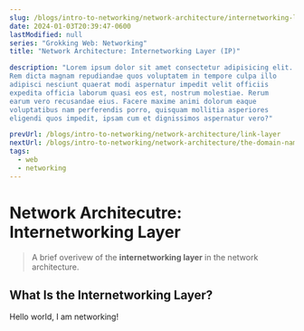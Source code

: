 ```yaml
---
slug: /blogs/intro-to-networking/network-architecture/internetworking-layer
date: 2024-01-03T20:39:47-0600
lastModified: null
series: "Grokking Web: Networking"
title: "Network Architecture: Internetworking Layer (IP)"

description: "Lorem ipsum dolor sit amet consectetur adipisicing elit. 
Rem dicta magnam repudiandae quos voluptatem in tempore culpa illo 
adipisci nesciunt quaerat modi aspernatur impedit velit officiis 
expedita officia laborum quasi eos est, nostrum molestiae. Rerum 
earum vero recusandae eius. Facere maxime animi dolorum eaque 
voluptatibus nam perferendis porro, quisquam mollitia asperiores 
eligendi quos impedit, ipsam cum et dignissimos aspernatur vero?"

prevUrl: /blogs/intro-to-networking/network-architecture/link-layer
nextUrl: /blogs/intro-to-networking/network-architecture/the-domain-name-system
tags:
  - web
  - networking
---
```


# Network Architecutre: Internetworking Layer
> A brief overivew of the **internetworking layer** in the
> network architecture.

## What Is the Internetworking Layer?
Hello world, I am networking!